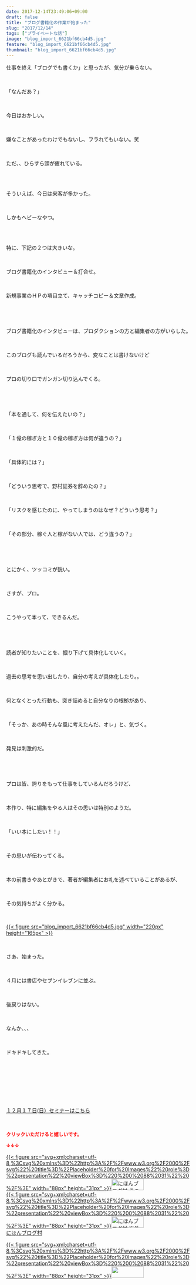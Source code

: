 ```yaml
---
date: 2017-12-14T23:49:06+09:00
draft: false
title: "ブログ書籍化の作業が始まった"
slug: "2017/12/14"
tags: ["プライベートな話"]
image: "blog_import_6621bf66cb4d5.jpg"
feature: "blog_import_6621bf66cb4d5.jpg"
thumbnail: "blog_import_6621bf66cb4d5.jpg"
---
```

<p>仕事を終え「ブログでも書くか」と思ったが、気分が乗らない。</p><p> </p><p>「なんだあ？」</p><p> </p><p>今日はおかしい。</p><p> </p><p>嫌なことがあったわけでもないし、フラれてもいない。笑</p><p> </p><p>ただ、、ひらすら頭が疲れている。</p><p> </p><p><br/>そういえば、今日は来客が多かった。</p><p> </p><p>しかもヘビーなやつ。</p><p> </p><p><br/>特に、下記の２つは大きいな。</p><p> </p><p>ブログ書籍化のインタビュー＆打合せ。</p><p> </p><p>新規事業のＨＰの項目立て、キャッチコピー＆文章作成。</p><p> </p><p> </p><p>ブログ書籍化のインタビューは、プロダクションの方と編集者の方がいらした。</p><p> </p><p>このブログも読んでいるだろうから、変なことは書けないけど</p><p> </p><p>プロの切り口でガンガン切り込んでくる。</p><p> </p><p> </p><p>「本を通して、何を伝えたいの？」</p><p> </p><p>「１億の稼ぎ方と１０億の稼ぎ方は何が違うの？」</p><p> </p><p>「具体的には？」</p><p> </p><p>「どういう思考で、野村証券を辞めたの？」</p><p> </p><p>「リスクを感じたのに、やってしまうのはなぜ？どういう思考？」</p><p> </p><p>「その部分、稼ぐ人と稼がない人では、どう違うの？」</p><p> </p><p> </p><p>とにかく、ツッコミが鋭い。</p><p> </p><p>さすが、プロ。</p><p> </p><p>こうやって本って、できるんだ。</p><p> </p><p> </p><p>読者が知りたいことを、掘り下げて具体化していく。</p><p> </p><p>過去の思考を思い出したり、自分の考えが具体化したり。。</p><p> </p><p>何となくとった行動も、突き詰めると自分なりの根拠があり、</p><p> </p><p>「そっか、あの時そんな風に考えたんだ、オレ」と、気づく。</p><p> </p><p>発見は刺激的だ。</p><p> </p><p> </p><p>プロは皆、誇りをもって仕事をしているんだろうけど、</p><p> </p><p>本作り、特に編集をやる人はその思いは特別のようだ。</p><p> </p><p>「いい本にしたい！！」</p><p> </p><p>その思いが伝わってくる。</p><p> </p><p>本の前書きやあとがきで、著者が編集者にお礼を述べていることがあるが、</p><p> </p><p>その気持ちがよく分かる。</p><p> </p><p><a href="blog_import_6621bf66cb4d5.jpg">{{< figure src="blog_import_6621bf66cb4d5.jpg" width="220px" height="165px" >}}</a></p><p> </p><p>さあ、始まった。</p><p> </p><p>４月には書店やセブンイレブンに並ぶ。</p><p> </p><p>後戻りはない。</p><p> </p><p>なんか、、、</p><p> </p><p>ドキドキしてきた。</p><p> </p><p> </p><p> </p><p> </p><p><a href="17_ek" target="_blank">１２月１７日(日）セミナーはこちら</a></p><p> </p><p><font color="#ff0000" size="2"><strong>クリックいただけると嬉しいです。</strong></font></p><p><font color="#ff0000" size="2"><strong>↓↓↓</strong></font></p><p><a href="ranking.html?p_cid=01260127" id="&amp;blogmura_banner" target="_blank">{{< figure src="svg+xml;charset=utf-8,%3Csvg%20xmlns%3D%22http%3A%2F%2Fwww.w3.org%2F2000%2Fsvg%22%20title%3D%22Placeholder%20for%20Images%22%20role%3D%22presentation%22%20viewBox%3D%220%200%2088%2031%22%20%2F%3E" width="88px" height="31px" >}}<noscript><img alt="にほんブログ村 その他生活ブログ 不動産投資へ" border="0" height="31" src="https://img-proxy.blog-video.jp/images?url=http%3A%2F%2Flife.blogmura.com%2Fhudousantoushi%2Fimg%2Fhudousantoushi88_31.gif" width="88"></noscript></a><br/><a href="ranking.html?p_cid=01260127" target="_blank">{{< figure src="svg+xml;charset=utf-8,%3Csvg%20xmlns%3D%22http%3A%2F%2Fwww.w3.org%2F2000%2Fsvg%22%20title%3D%22Placeholder%20for%20Images%22%20role%3D%22presentation%22%20viewBox%3D%220%200%2088%2031%22%20%2F%3E" width="88px" height="31px" >}}<noscript><img alt="にほんブログ村 海外生活ブログ バリ島情報へ" border="0" height="31" src="https://img-proxy.blog-video.jp/images?url=http%3A%2F%2Foverseas.blogmura.com%2Fbali%2Fimg%2Fbali88_31.gif" width="88"></noscript></a><br/><a href="ranking.html?p_cid=01260127" target="_blank">にほんブログ村</a></p><p><a href="link.php?1804582" title="人気ブログランキングへ">{{< figure src="svg+xml;charset=utf-8,%3Csvg%20xmlns%3D%22http%3A%2F%2Fwww.w3.org%2F2000%2Fsvg%22%20title%3D%22Placeholder%20for%20Images%22%20role%3D%22presentation%22%20viewBox%3D%220%200%2088%2031%22%20%2F%3E" width="88px" height="31px" >}}<noscript><img border="0" height="31" src="https://blog.with2.net/img/banner/banner_22.gif" width="88"></noscript></a></p>

